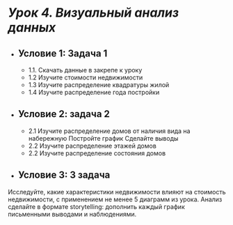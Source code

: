 # ***Урок 4. Визуальный анализ данных***
- ## Условие 1: Задача 1
  - 1.1. Скачать данные в закрепе к уроку
  - 1.2 Изучите стоимости недвижимости
  - 1.3 Изучите распределение квадратуры жилой
  - 1.4 Изучите распределение года постройки

- ## Условие 2: задача 2

  - 2.1 Изучите распределение домов от наличия вида на набережную
    Постройте график
    Сделайте выводы
  - 2.2 Изучите распределение этажей домов
  - 2.2 Изучите распределение состояния домов

- ## Условие 3: 3 задача
Исследуйте, какие характеристики недвижимости влияют на стоимость недвижимости,
с применением не менее 5 диаграмм из урока.
Анализ сделайте в формате storytelling:
дополнить каждый график письменными выводами и наблюдениями.
